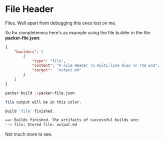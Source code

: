 # File Header

Files. Well apart from debugging this ones lost on me.

So for completeness here's as example using the file builder in the file **packer-file.json**:

```json
{
    "builders": [
        {
            "type": "file",
            "content": "# File Header \n multi-line also \n The End",
            "target":  "output.md"
        }
    ]
}
```

```bash
packer build .\packer-file.json

file output will be in this color.

Build 'file' finished.

==> Builds finished. The artifacts of successful builds are:
--> file: Stored file: output.md
```

Not much more to see.
